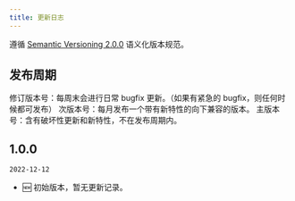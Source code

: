 ```yaml
---
title: 更新日志
---
```

遵循 [Semantic Versioning 2.0.0](https://semver.org/lang/zh-CN/) 语义化版本规范。
## 发布周期
修订版本号：每周末会进行日常 bugfix 更新。（如果有紧急的 bugfix，则任何时候都可发布）
次版本号：每月发布一个带有新特性的向下兼容的版本。
主版本号：含有破坏性更新和新特性，不在发布周期内。
## 1.0.0
`2022-12-12`
* 🆕 初始版本，暂无更新记录。
